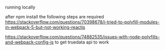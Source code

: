 running locally 

after npm install the following steps are required https://stackoverflow.com/questions/70398678/i-tried-to-polyfill-modules-in-webpack-5-but-not-working-reactjs

https://stackoverflow.com/questions/74882535/issues-with-node-polyfills-and-webpack-config-js
to get truedata api to work